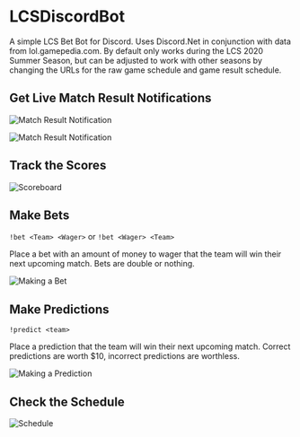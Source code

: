 # LCSDiscordBot
A simple LCS Bet Bot for Discord. Uses Discord.Net in conjunction with data from lol.gamepedia.com. By default only works during the LCS 2020 Summer Season, but can be adjusted to work with other seasons by changing the URLs for the raw game schedule and game result schedule.

## Get Live Match Result Notifications

![Match Result Notification](https://i.imgur.com/KRFuZnv.png)

![Match Result Notification](https://i.imgur.com/wKMeXfv.png)

## Track the Scores

![Scoreboard](https://i.imgur.com/hr6xF4i.png)

## Make Bets

`!bet <Team> <Wager>` or `!bet <Wager> <Team>`

Place a bet with an amount of money to wager that the team will win their next upcoming match. Bets are double or nothing.

![Making a Bet](https://i.imgur.com/mWo4GRp.png)

## Make Predictions

`!predict <team>`

Place a prediction that the team will win their next upcoming match. Correct predictions are worth $10, incorrect predictions are worthless.

![Making a Prediction](https://i.imgur.com/RXyhqrg.png)

## Check the Schedule

![Schedule](https://i.imgur.com/yI3sbWk.png)
